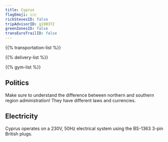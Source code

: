 ```yaml
---
title: Cyprus
flagEmoji: 🇨🇾
rickStevesID: false
tripAdvisorID: g190372
greenZonesID: false
transEuroTrailID: false
---
```


{{% transportation-list %}}

{{% delivery-list %}}

{{% gym-list %}}

## Politics

Make sure to understand the difference between northern and southern region administration! They have different laws and currencies.

## Electricity

Cyprus operates on a 230V, 50Hz electrical system using the BS-1363 3-pin British plugs.
